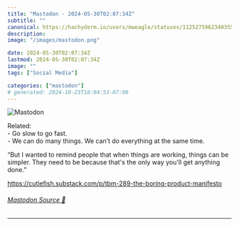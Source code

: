 ```yaml
---
title: "Mastodon - 2024-05-30T02:07:34Z"
subtitle: ""
canonical: https://hachyderm.io/users/mweagle/statuses/112527596234035562
description:
image: "/images/mastodon.png"

date: 2024-05-30T02:07:34Z
lastmod: 2024-05-30T02:07:34Z
image: ""
tags: ["Social Media"]

categories: ["mastodon"]
# generated: 2024-10-23T18:04:53-07:00
---
```

![Mastodon](/images/mastodon.png)

<p>Related:<br />- Go slow to go fast.<br />- We can do many things. We can’t do everything at the same time.</p><p>“But I wanted to remind people that when things are working, things can be simpler. They need to be because that&#39;s the only way you&#39;ll get anything done.”</p><p><a href="https://cutlefish.substack.com/p/tbm-289-the-boring-product-manifesto" target="_blank" rel="nofollow noopener noreferrer" translate="no"><span class="invisible">https://</span><span class="ellipsis">cutlefish.substack.com/p/tbm-2</span><span class="invisible">89-the-boring-product-manifesto</span></a></p>


###### [Mastodon Source 🐘](https://hachyderm.io/@mweagle/112527596234035562)

___
